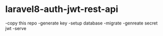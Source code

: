 # laravel8-auth-jwt-rest-api
 
-copy this repo
-generate key
-setup database
-migrate
-genreate secret jwt
-serve
